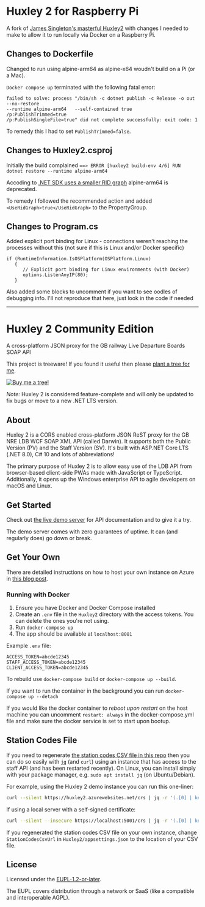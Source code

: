 # Huxley 2 for Raspberry Pi

A fork of [James Singleton's masterful Huxley2](https://github.com/jpsingleton/Huxley2) with changes I needed to make to allow it to run locally via Docker on a Raspberry Pi.

## Changes to Dockerfile ##

Changed to run using alpine-arm64 as alpine-x64 woudn't build on a Pi (or a Mac).

`Docker compose up` terminated with the following fatal error:

```
failed to solve: process "/bin/sh -c dotnet publish -c Release -o out   --no-restore   
--runtime alpine-arm64   --self-contained true   /p:PublishTrimmed=true   
/p:PublishSingleFile=true" did not complete successfully: exit code: 1
```
To remedy this I had to set `PublishTrimmed=false`.

## Changes to Huxley2.csproj ##

Initially the build complained 
   `==> ERROR [huxley2 build-env 4/6] RUN dotnet restore --runtime alpine-arm64`

Accoding to [.NET SDK uses a smaller RID graph](https://learn.microsoft.com/en-us/dotnet/core/compatibility/sdk/8.0/rid-graph) alpine-arm64 is deprecated.

To remedy I followed the recommended action and added 
`<UseRidGraph>true</UseRidGraph>`
to the PropertyGroup.

## Changes to Program.cs ##

Added explicit port binding for Linux - connections weren't reaching the processes without this (not sure if this is Linux and/or Docker specific)
```
if (RuntimeInformation.IsOSPlatform(OSPlatform.Linux)
   {
      // Explicit port binding for Linux environments (with Docker)
      options.ListenAnyIP(80);
   }
```
Also added some blocks to uncomment if you want to see oodles of debugging info.
I'll not reproduce that here, just look in the code if needed


---

# Huxley 2 Community Edition

A cross-platform JSON proxy for the GB railway Live Departure Boards SOAP API

This project is treeware! If you found it useful then please [plant a tree for me](https://ecologi.com/unitsetsoftware).

[![Buy me a tree!](Huxley2/wwwroot/img/buy-me-a-tree.svg)](https://ecologi.com/unitsetsoftware)

_Note:_ Huxley 2 is considered feature-complete and will only be updated to fix bugs or move to a new .NET LTS version.

## About

Huxley 2 is a CORS enabled cross-platform JSON ReST proxy for the GB NRE LDB WCF SOAP XML API (called Darwin). It supports both the Public Version (PV) and the Staff Version (SV). It's built with ASP.NET Core LTS (.NET 8.0), C# 10 and lots of abbreviations!

The primary purpose of Huxley 2 is to allow easy use of the LDB API from browser-based client-side PWAs made with JavaScript or TypeScript. Additionally, it opens up the Windows enterprise API to agile developers on macOS and Linux.

## Get Started

Check out [the live demo server](https://huxley2.azurewebsites.net/) for API documentation and to give it a try.

The demo server comes with zero guarantees of uptime.
It can (and regularly does) go down or break.

## Get Your Own

There are detailed instructions on how to host your own instance on Azure in [this blog post](https://unop.uk/huxley-2-release/).

### Running with Docker

1. Ensure you have Docker and Docker Compose installed
2. Create an `.env` file in the `Huxley2` directory with the access tokens. You can delete the ones you're not using.
3. Run `docker-compose up`
4. The app should be available at `localhost:8081`

Example `.env` file:

```env
ACCESS_TOKEN=abcde12345
STAFF_ACCESS_TOKEN=abcde12345
CLIENT_ACCESS_TOKEN=abcde12345
```

To rebuild use `docker-compose build` or `docker-compose up --build`.

If you want to run the container in the background you can run `docker-compose up --detach`

If you would like the docker container to _reboot upon restart_ on the host machine you can uncomment `restart: always` in the docker-compose.yml file and make sure the docker service is set to start upon bootup.

## Station Codes File

If you need to regenerate [the station codes CSV file in this repo](https://raw.githubusercontent.com/jpsingleton/Huxley2/master/station_codes.csv) then you can do so easily with [`jq`](https://stedolan.github.io/jq/) (and `curl`) using an instance that has access to the staff API (and has been restarted recently). On Linux, you can install simply with your package manager, e.g. `sudo apt install jq` (on Ubuntu/Debian).

For example, using the Huxley 2 demo instance you can run this one-liner:

```bash
curl --silent https://huxley2.azurewebsites.net/crs | jq -r '(.[0] | keys_unsorted) as $keys | $keys, map([.[ $keys[] ]])[] | @csv' > station_codes.csv
```

If using a local server with a self-signed certificate:

```bash
curl --silent --insecure https://localhost:5001/crs | jq -r '(.[0] | keys_unsorted) as $keys | $keys, map([.[ $keys[] ]])[] | @csv' > station_codes.csv
```

If you regenerated the station codes CSV file on your own instance, change `StationCodesCsvUrl` in `Huxley2/appsettings.json` to the location of your CSV file.

## License

Licensed under the [EUPL-1.2-or-later](https://joinup.ec.europa.eu/collection/eupl/introduction-eupl-licence).

The EUPL covers distribution through a network or SaaS (like a compatible and interoperable AGPL).
